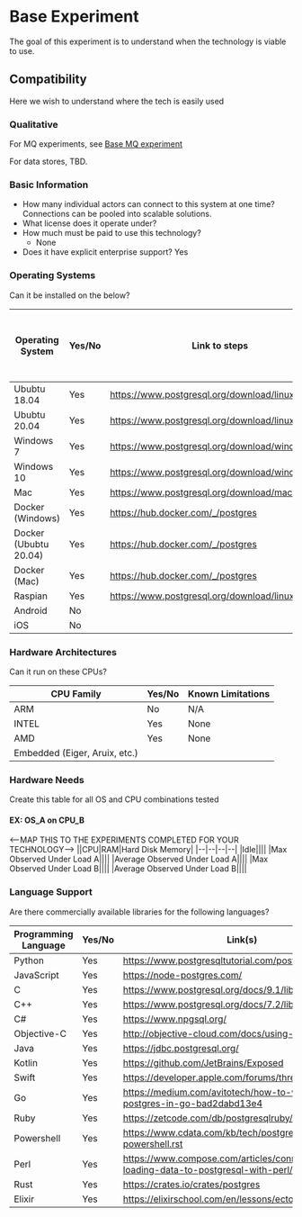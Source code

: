 # Base Experiment
The goal of this experiment is to understand when the technology is viable to use. 

## Compatibility 
Here we wish to understand where the tech is easily used

### Qualitative 

For MQ experiments, see [Base MQ experiment](./Base-MQ.md)

For data stores, TBD.

### Basic Information
- How many individual actors can connect to this system at one time? Connections can be pooled into scalable solutions.
- What license does it operate under?
- How much must be paid to use this technology?
    - None
- Does it have explicit enterprise support? Yes

### Operating Systems
Can it be installed on the below?

|Operating System|Yes/No|Link to steps|Average Install Time| Number of Manual Steps to Install|
|--|--|--|--|--|
Ububtu 18.04|Yes|https://www.postgresql.org/download/linux/ubuntu/|5 min|
Ububtu 20.04|Yes|https://www.postgresql.org/download/linux/ubuntu/|5 min|
Windows 7|Yes|https://www.postgresql.org/download/windows/|5 min|
Windows 10|Yes|https://www.postgresql.org/download/windows/|5 min|
Mac|Yes|https://www.postgresql.org/download/macosx/|5 min|
Docker (Windows)|Yes|https://hub.docker.com/_/postgres|1 min|
Docker (Ububtu 20.04)|Yes|https://hub.docker.com/_/postgres|1 min|
Docker (Mac)|Yes|https://hub.docker.com/_/postgres|1 min|
Raspian|Yes|https://www.postgresql.org/download/linux/debian/|5 min|
Android|No||5 min|
iOS|No|||

### Hardware Architectures 
Can it run on these CPUs?

|CPU Family|Yes/No|Known Limitations|
|--|--|--|
ARM|No|N/A
INTEL|Yes|None
AMD|Yes|None
Embedded (Eiger, Aruix, etc.)||

### Hardware Needs 
Create this table for all OS and CPU combinations tested 

#### EX: OS_A on CPU_B
<--MAP THIS TO THE EXPERIMENTS COMPLETED FOR YOUR TECHNOLOGY-->
||CPU|RAM|Hard Disk Memory|
|--|--|--|--|
|Idle||||
|Max Observed Under Load A||||
|Average Observed Under Load A||||
|Max Observed Under Load B||||
|Average Observed Under Load B||||

### Language Support 
Are there commercially available libraries for the following languages?

|Programming Language|Yes/No|Link(s)|
|--|--|--|
Python|Yes|https://www.postgresqltutorial.com/postgresql-python/
JavaScript|Yes|https://node-postgres.com/
C|Yes|https://www.postgresql.org/docs/9.1/libpq.html
C++|Yes|https://www.postgresql.org/docs/7.2/libpqplusplus.html
C#|Yes|https://www.npgsql.org/
Objective-C|Yes|http://objective-cloud.com/docs/using-a-database/
Java|Yes|https://jdbc.postgresql.org/
Kotlin|Yes|https://github.com/JetBrains/Exposed
Swift|Yes|https://developer.apple.com/forums/thread/91392
Go|Yes|https://medium.com/avitotech/how-to-work-with-postgres-in-go-bad2dabd13e4
Ruby|Yes|https://zetcode.com/db/postgresqlruby/
Powershell|Yes|https://www.cdata.com/kb/tech/postgresql-ado-powershell.rst
Perl|Yes|https://www.compose.com/articles/connecting-and-loading-data-to-postgresql-with-perl/
Rust|Yes|https://crates.io/crates/postgres
Elixir|Yes|https://elixirschool.com/en/lessons/ecto/basics/
